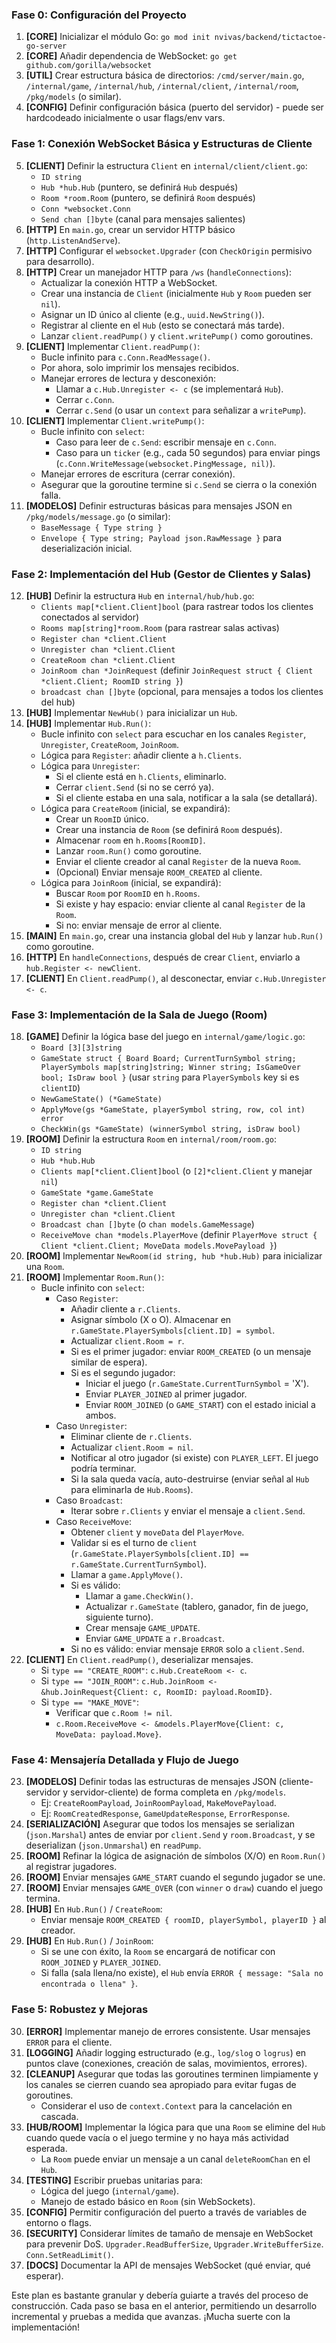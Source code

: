 ### Fase 0: Configuración del Proyecto
1.  **[CORE]** Inicializar el módulo Go: `go mod init nvivas/backend/tictactoe-go-server`
2.  **[CORE]** Añadir dependencia de WebSocket: `go get github.com/gorilla/websocket`
3.  **[UTIL]** Crear estructura básica de directorios: `/cmd/server/main.go`, `/internal/game`, `/internal/hub`, `/internal/client`, `/internal/room`, `/pkg/models` (o similar).
4.  **[CONFIG]** Definir configuración básica (puerto del servidor) - puede ser hardcodeado inicialmente o usar flags/env vars.

### Fase 1: Conexión WebSocket Básica y Estructuras de Cliente
5.  **[CLIENT]** Definir la estructura `Client` en `internal/client/client.go`:
    * `ID string`
    * `Hub *hub.Hub` (puntero, se definirá `Hub` después)
    * `Room *room.Room` (puntero, se definirá `Room` después)
    * `Conn *websocket.Conn`
    * `Send chan []byte` (canal para mensajes salientes)
6.  **[HTTP]** En `main.go`, crear un servidor HTTP básico (`http.ListenAndServe`).
7.  **[HTTP]** Configurar el `websocket.Upgrader` (con `CheckOrigin` permisivo para desarrollo).
8.  **[HTTP]** Crear un manejador HTTP para `/ws` (`handleConnections`):
    * Actualizar la conexión HTTP a WebSocket.
    * Crear una instancia de `Client` (inicialmente `Hub` y `Room` pueden ser `nil`).
    * Asignar un ID único al cliente (e.g., `uuid.NewString()`).
    * Registrar al cliente en el `Hub` (esto se conectará más tarde).
    * Lanzar `client.readPump()` y `client.writePump()` como goroutines.
9.  **[CLIENT]** Implementar `Client.readPump()`:
    * Bucle infinito para `c.Conn.ReadMessage()`.
    * Por ahora, solo imprimir los mensajes recibidos.
    * Manejar errores de lectura y desconexión:
        * Llamar a `c.Hub.Unregister <- c` (se implementará `Hub`).
        * Cerrar `c.Conn`.
        * Cerrar `c.Send` (o usar un `context` para señalizar a `writePump`).
10. **[CLIENT]** Implementar `Client.writePump()`:
    * Bucle infinito con `select`:
        * Caso para leer de `c.Send`: escribir mensaje en `c.Conn`.
        * Caso para un `ticker` (e.g., cada 50 segundos) para enviar pings (`c.Conn.WriteMessage(websocket.PingMessage, nil)`).
    * Manejar errores de escritura (cerrar conexión).
    * Asegurar que la goroutine termine si `c.Send` se cierra o la conexión falla.
11. **[MODELOS]** Definir estructuras básicas para mensajes JSON en `/pkg/models/message.go` (o similar):
    * `BaseMessage { Type string }`
    * `Envelope { Type string; Payload json.RawMessage }` para deserialización inicial.

### Fase 2: Implementación del Hub (Gestor de Clientes y Salas)
12. **[HUB]** Definir la estructura `Hub` en `internal/hub/hub.go`:
    * `Clients map[*client.Client]bool` (para rastrear todos los clientes conectados al servidor)
    * `Rooms map[string]*room.Room` (para rastrear salas activas)
    * `Register chan *client.Client`
    * `Unregister chan *client.Client`
    * `CreateRoom chan *client.Client`
    * `JoinRoom chan *JoinRequest` (definir `JoinRequest struct { Client *client.Client; RoomID string }`)
    * `broadcast chan []byte` (opcional, para mensajes a todos los clientes del hub)
13. **[HUB]** Implementar `NewHub()` para inicializar un `Hub`.
14. **[HUB]** Implementar `Hub.Run()`:
    * Bucle infinito con `select` para escuchar en los canales `Register`, `Unregister`, `CreateRoom`, `JoinRoom`.
    * Lógica para `Register`: añadir cliente a `h.Clients`.
    * Lógica para `Unregister`:
        * Si el cliente está en `h.Clients`, eliminarlo.
        * Cerrar `client.Send` (si no se cerró ya).
        * Si el cliente estaba en una sala, notificar a la sala (se detallará).
    * Lógica para `CreateRoom` (inicial, se expandirá):
        * Crear un `RoomID` único.
        * Crear una instancia de `Room` (se definirá `Room` después).
        * Almacenar `room` en `h.Rooms[RoomID]`.
        * Lanzar `room.Run()` como goroutine.
        * Enviar el cliente creador al canal `Register` de la nueva `Room`.
        * (Opcional) Enviar mensaje `ROOM_CREATED` al cliente.
    * Lógica para `JoinRoom` (inicial, se expandirá):
        * Buscar `Room` por `RoomID` en `h.Rooms`.
        * Si existe y hay espacio: enviar cliente al canal `Register` de la `Room`.
        * Si no: enviar mensaje de error al cliente.
15. **[MAIN]** En `main.go`, crear una instancia global del `Hub` y lanzar `hub.Run()` como goroutine.
16. **[HTTP]** En `handleConnections`, después de crear `Client`, enviarlo a `hub.Register <- newClient`.
17. **[CLIENT]** En `Client.readPump()`, al desconectar, enviar `c.Hub.Unregister <- c`.

### Fase 3: Implementación de la Sala de Juego (Room)
18. **[GAME]** Definir la lógica base del juego en `internal/game/logic.go`:
    * `Board [3][3]string`
    * `GameState struct { Board Board; CurrentTurnSymbol string; PlayerSymbols map[string]string; Winner string; IsGameOver bool; IsDraw bool }` (usar `string` para `PlayerSymbols` key si es `clientID`)
    * `NewGameState() (*GameState)`
    * `ApplyMove(gs *GameState, playerSymbol string, row, col int) error`
    * `CheckWin(gs *GameState) (winnerSymbol string, isDraw bool)`
19. **[ROOM]** Definir la estructura `Room` en `internal/room/room.go`:
    * `ID string`
    * `Hub *hub.Hub`
    * `Clients map[*client.Client]bool` (o `[2]*client.Client` y manejar `nil`)
    * `GameState *game.GameState`
    * `Register chan *client.Client`
    * `Unregister chan *client.Client`
    * `Broadcast chan []byte` (o `chan models.GameMessage`)
    * `ReceiveMove chan *models.PlayerMove` (definir `PlayerMove struct { Client *client.Client; MoveData models.MovePayload }`)
20. **[ROOM]** Implementar `NewRoom(id string, hub *hub.Hub)` para inicializar una `Room`.
21. **[ROOM]** Implementar `Room.Run()`:
    * Bucle infinito con `select`:
        * Caso `Register`:
            * Añadir cliente a `r.Clients`.
            * Asignar símbolo (X o O). Almacenar en `r.GameState.PlayerSymbols[client.ID] = symbol`.
            * Actualizar `client.Room = r`.
            * Si es el primer jugador: enviar `ROOM_CREATED` (o un mensaje similar de espera).
            * Si es el segundo jugador:
                * Iniciar el juego (`r.GameState.CurrentTurnSymbol` = 'X').
                * Enviar `PLAYER_JOINED` al primer jugador.
                * Enviar `ROOM_JOINED` (o `GAME_START`) con el estado inicial a ambos.
        * Caso `Unregister`:
            * Eliminar cliente de `r.Clients`.
            * Actualizar `client.Room = nil`.
            * Notificar al otro jugador (si existe) con `PLAYER_LEFT`. El juego podría terminar.
            * Si la sala queda vacía, auto-destruirse (enviar señal al `Hub` para eliminarla de `Hub.Rooms`).
        * Caso `Broadcast`:
            * Iterar sobre `r.Clients` y enviar el mensaje a `client.Send`.
        * Caso `ReceiveMove`:
            * Obtener `client` y `moveData` del `PlayerMove`.
            * Validar si es el turno de `client` (`r.GameState.PlayerSymbols[client.ID] == r.GameState.CurrentTurnSymbol`).
            * Llamar a `game.ApplyMove()`.
            * Si es válido:
                * Llamar a `game.CheckWin()`.
                * Actualizar `r.GameState` (tablero, ganador, fin de juego, siguiente turno).
                * Crear mensaje `GAME_UPDATE`.
                * Enviar `GAME_UPDATE` a `r.Broadcast`.
            * Si no es válido: enviar mensaje `ERROR` solo a `client.Send`.
22. **[CLIENT]** En `Client.readPump()`, deserializar mensajes.
    * Si `type == "CREATE_ROOM"`: `c.Hub.CreateRoom <- c`.
    * Si `type == "JOIN_ROOM"`: `c.Hub.JoinRoom <- &hub.JoinRequest{Client: c, RoomID: payload.RoomID}`.
    * Si `type == "MAKE_MOVE"`:
        * Verificar que `c.Room != nil`.
        * `c.Room.ReceiveMove <- &models.PlayerMove{Client: c, MoveData: payload.Move}`.

### Fase 4: Mensajería Detallada y Flujo de Juego
23. **[MODELOS]** Definir todas las estructuras de mensajes JSON (cliente-servidor y servidor-cliente) de forma completa en `/pkg/models`.
    * Ej: `CreateRoomPayload`, `JoinRoomPayload`, `MakeMovePayload`.
    * Ej: `RoomCreatedResponse`, `GameUpdateResponse`, `ErrorResponse`.
24. **[SERIALIZACIÓN]** Asegurar que todos los mensajes se serializan (`json.Marshal`) antes de enviar por `client.Send` y `room.Broadcast`, y se deserializan (`json.Unmarshal`) en `readPump`.
25. **[ROOM]** Refinar la lógica de asignación de símbolos (X/O) en `Room.Run()` al registrar jugadores.
26. **[ROOM]** Enviar mensajes `GAME_START` cuando el segundo jugador se une.
27. **[ROOM]** Enviar mensajes `GAME_OVER` (con `winner` o `draw`) cuando el juego termina.
28. **[HUB]** En `Hub.Run()` / `CreateRoom`:
    * Enviar mensaje `ROOM_CREATED { roomID, playerSymbol, playerID }` al creador.
29. **[HUB]** En `Hub.Run()` / `JoinRoom`:
    * Si se une con éxito, la `Room` se encargará de notificar con `ROOM_JOINED` y `PLAYER_JOINED`.
    * Si falla (sala llena/no existe), el `Hub` envía `ERROR { message: "Sala no encontrada o llena" }`.

### Fase 5: Robustez y Mejoras
30. **[ERROR]** Implementar manejo de errores consistente. Usar mensajes `ERROR` para el cliente.
31. **[LOGGING]** Añadir logging estructurado (e.g., `log/slog` o `logrus`) en puntos clave (conexiones, creación de salas, movimientos, errores).
32. **[CLEANUP]** Asegurar que todas las goroutines terminen limpiamente y los canales se cierren cuando sea apropiado para evitar fugas de goroutines.
    * Considerar el uso de `context.Context` para la cancelación en cascada.
33. **[HUB/ROOM]** Implementar la lógica para que una `Room` se elimine del `Hub` cuando quede vacía o el juego termine y no haya más actividad esperada.
    * La `Room` puede enviar un mensaje a un canal `deleteRoomChan` en el `Hub`.
34. **[TESTING]** Escribir pruebas unitarias para:
    * Lógica del juego (`internal/game`).
    * Manejo de estado básico en `Room` (sin WebSockets).
35. **[CONFIG]** Permitir configuración del puerto a través de variables de entorno o flags.
36. **[SECURITY]** Considerar límites de tamaño de mensaje en WebSocket para prevenir DoS. `Upgrader.ReadBufferSize`, `Upgrader.WriteBufferSize`. `Conn.SetReadLimit()`.
37. **[DOCS]** Documentar la API de mensajes WebSocket (qué enviar, qué esperar).

Este plan es bastante granular y debería guiarte a través del proceso de construcción. Cada paso se basa en el anterior, permitiendo un desarrollo incremental y pruebas a medida que avanzas. ¡Mucha suerte con la implementación!
